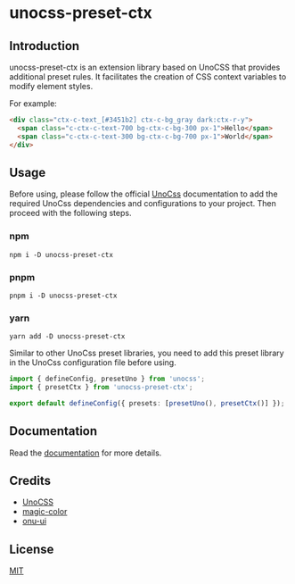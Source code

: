 # unocss-preset-ctx

## Introduction

unocss-preset-ctx is an extension library based on UnoCSS that provides additional preset rules. It facilitates the creation of CSS context variables to modify element styles.

For example:

```html
<div class="ctx-c-text_[#3451b2] ctx-c-bg_gray dark:ctx-r-y">
  <span class="c-ctx-c-text-700 bg-ctx-c-bg-300 px-1">Hello</span>
  <span class="c-ctx-c-text-300 bg-ctx-c-bg-700 px-1">World</span>
</div>
```

## Usage

Before using, please follow the official [UnoCss](https://unocss.dev/integrations/vite) documentation to add the required UnoCss dependencies and configurations to your project. Then proceed with the following steps.

### npm

```shell
npm i -D unocss-preset-ctx
```

### pnpm

```shell [pnpm]
pnpm i -D unocss-preset-ctx
```

### yarn

```shell [yarn]
yarn add -D unocss-preset-ctx
```

Similar to other UnoCss preset libraries, you need to add this preset library in the UnoCss configuration file before using.

```ts
import { defineConfig, presetUno } from 'unocss';
import { presetCtx } from 'unocss-preset-ctx';

export default defineConfig({ presets: [presetUno(), presetCtx()] });
```

## Documentation

Read the [documentation](https://nixwai.github.io/unocss-preset-ctx/) for more details.

## Credits

- [UnoCSS](https://github.com/unocss/unocss)
- [magic-color](https://github.com/zyyv/magic-color)
- [onu-ui](https://github.com/onu-ui/onu-ui)

## License

[MIT](https://github.com/nixwai/unocss-preset-ctx/blob/main/LICENSE)
